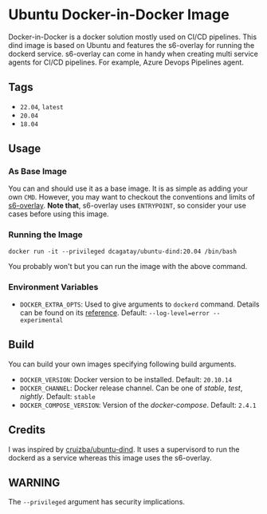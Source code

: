 # Ubuntu Docker-in-Docker Image

Docker-in-Docker is a docker solution mostly used on CI/CD pipelines. This dind image is based on Ubuntu and features the s6-overlay for running the dockerd service. s6-overlay can come in handy when creating multi service agents for CI/CD pipelines. For example, Azure Devops Pipelines agent.

## Tags

- `22.04`, `latest`
- `20.04`
- `18.04`

## Usage

### As Base Image

You can and should use it as a base image. It is as simple as adding your own `CMD`. However, you may want to checkout the conventions and limits of [s6-overlay](https://github.com/just-containers/s6-overlay). **Note that**, s6-overlay uses `ENTRYPOINT`, so consider your use cases before using this image.

### Running the Image

```
docker run -it --privileged dcagatay/ubuntu-dind:20.04 /bin/bash
```

You probably won't but you can run the image with the above command.

### Environment Variables

- `DOCKER_EXTRA_OPTS`: Used to give arguments to `dockerd` command. Details can be found on its [reference](https://docs.docker.com/engine/reference/commandline/dockerd/). Default: `--log-level=error --experimental`

## Build

You can build your own images specifying following build arguments.

- `DOCKER_VERSION`: Docker version to be installed. Default: `20.10.14`
- `DOCKER_CHANNEL`: Docker release channel. Can be one of _stable_, _test_, _nightly_. Default: `stable`
- `DOCKER_COMPOSE_VERSION`: Version of the _docker-compose_. Default: `2.4.1`

## Credits

I was inspired by [cruizba/ubuntu-dind](https://github.com/cruizba/ubuntu-dind.git). It uses a supervisord to run the dockerd as a service whereas this image uses the s6-overlay.

## WARNING

The `--privileged` argument has security implications.
